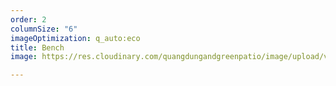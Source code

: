 ```yaml
---
order: 2
columnSize: "6"
imageOptimization: q_auto:eco
title: Bench
image: https://res.cloudinary.com/quangdungandgreenpatio/image/upload/v1575685396/posts/bench_gs36va.png

---
```


